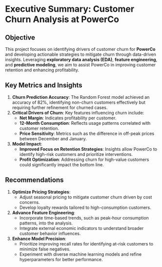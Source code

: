 # Executive Summary: Customer Churn Analysis at PowerCo

## Objective
This project focuses on identifying drivers of customer churn for **PowerCo** and developing actionable strategies to mitigate churn through data-driven insights. Leveraging **exploratory data analysis (EDA)**, **feature engineering**, and **predictive modeling**, we aim to assist PowerCo in improving customer retention and enhancing profitability.

## Key Metrics and Insights
1. **Churn Prediction Accuracy**: The Random Forest model achieved an accuracy of 82%, identifying non-churn customers effectively but requiring further refinement for churned cases.
2. **Critical Drivers of Churn**: Key features influencing churn include:
   - **Net Margin**: Indicates profitability per customer.
   - **12-Month Consumption**: Reflects usage patterns correlated with customer retention.
   - **Price Sensitivity**: Metrics such as the difference in off-peak prices between December and January.
3. **Model Impact**:
   - **Improved Focus on Retention Strategies**: Insights allow PowerCo to identify high-risk customers and prioritize interventions.
   - **Profit Optimization**: Addressing churn for high-value customers could significantly impact the bottom line.

## Recommendations
1. **Optimize Pricing Strategies**:
   - Adjust seasonal pricing to mitigate customer churn driven by cost concerns.
   - Develop loyalty rewards tailored to high-consumption customers.
2. **Advance Feature Engineering**:
   - Incorporate time-based trends, such as peak-hour consumption patterns, into the analysis.
   - Integrate external economic indicators to understand broader customer behavior influences.
3. **Enhance Model Precision**:
   - Prioritize improving recall rates for identifying at-risk customers to minimize false negatives.
   - Experiment with diverse machine learning models and refine hyperparameters for better performance.




